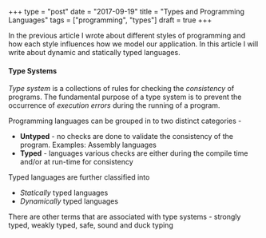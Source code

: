 +++
type = "post"
date = "2017-09-19"
title = "Types and Programming Languages"
tags = ["programming", "types"]
draft = true
+++

In the previous article I wrote about different styles of programming and how
each style influences how we model our application. In this article I will write
about dynamic and statically typed languages. 


<!--#### Type-->
<!--At an abstract level, a type is a constraint which defines the set of valid -->
<!--values which conform to it. In programming languages, types are typically used-->
<!--to both classify values, and to determine the valid operations for a given type.-->

#### Type Systems
_Type system_ is a collections of rules for checking the _consistency_ of
programs. The fundamental purpose of a type system is to prevent the occurrence
of _execution errors_ during the running of a program. 

Programming languages can be grouped in to two distinct categories - 

  * __Untyped__ - no checks are done to validate the consistency of the
  program. Examples: Assembly languages
  * __Typed__ - languages various checks are either during the compile time and/or at
  run-time for consistency

Typed languages are further classified into 

  * _Statically_ typed languages
  * _Dynamically_ typed languages

There are other terms that are associated with type systems - strongly typed,
weakly typed, safe, sound and duck typing
